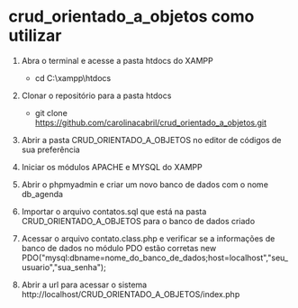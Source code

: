# crud_orientado_a_objetos como utilizar

1) Abra o terminal e acesse a pasta htdocs do XAMPP
   - cd C:\xampp\htdocs

2) Clonar o repositório para a pasta htdocs
   - git clone https://github.com/carolinacabril/crud_orientado_a_objetos.git

3) Abrir a pasta CRUD_ORIENTADO_A_OBJETOS no editor de códigos de sua preferência

4) Iniciar os módulos APACHE e MYSQL do XAMPP

5) Abrir o phpmyadmin e criar um novo banco de dados com o nome db_agenda

6) Importar o arquivo contatos.sql que está na pasta CRUD_ORIENTADO_A_OBJETOS para o banco de dados criado

7) Acessar o arquivo contato.class.php e verificar se a informações de banco de dados no módulo PDO estão corretas
  new PDO("mysql:dbname=nome_do_banco_de_dados;host=localhost","seu_usuario","sua_senha");

8) Abrir a url para acessar o sistema http://localhost/CRUD_ORIENTADO_A_OBJETOS/index.php
